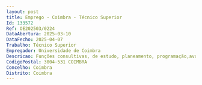 ```yaml
--- 
layout: post
title: Emprego - Coimbra - Técnico Superior
Id: 133572
Ref: OE202503/0224
DataAbertura: 2025-03-10
DataFecho: 2025-04-07
Trabalho: Técnico Superior
Empregador: Universidade de Coimbra
Descricao: Funções consultivas, de estudo, planeamento, programação,avaliação e aplicação de métodos e processos de natureza técnica e científica, que fundamentam e preparam adecisão. Elaboração, autonomamente ou em grupo, de pareceres e projetos, com diversos graus decomplexidade, e execução de outras atividades de apoio geral ou especializado nas áreas de atuação comuns,instrumentais e operativas, designadamente  apoiar as atividades no âmbito do projeto internacional FINGERPT, com financiamento do European Research Council (ref  101117053), da área das Ciências da Terra,nomeadamente através da preparação de amostras para a realização de ensaios de microscopia eletrónica,espectroscopia Raman e difração de raios X  operação do microscópio eletrónico de varrimento inserido no novolaboratório e microscale  realização de análises de difração de raios X  realização de análises de espectroscopiaRaman  aquisição e tratamento de dados obtidos por estas diferentes técnicas, com a elaboração de relatórios participação em sessões de formação, cursos e workshops especializados nas áreas das técnicas referidas  apoioàs atividades dos membros da equipa do projeto FINGER PT, nomeadamente com participação em reuniões deequipa, apoio à produção de figuras, tabelas ou outro tipo de material para publicações, discussão de resultados.Representação do órgão ou serviço em assuntos da sua especialidade, tomando opções de índole técnica ecientífica, enquadradas por diretivas ou orientações superiores. Funções exercidas com responsabilidade eautonomia técnica, ainda que com enquadramento superior qualificado. Para o exercício das funções é necessárioo seguinte perfil de competências, respeitando o nível de exigência fixado na Portaria n.º 236 2024 1, de 27 desetembro, para as carreiras de grau de complexidade funcional 3  Orientação para o serviço público  Orientaçãopara a colaboração  Orientação para a mudança e inovação  Orientação para os resultados  Análise crítica eresolução de problemas.
CodigoPostal: 3004-531 COIMBRA
Concelho: Coimbra
Distrito: Coimbra
--- 
```

